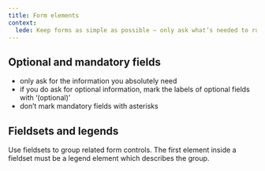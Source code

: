 ```yaml
---
title: Form elements
context:
  lede: Keep forms as simple as possible – only ask what’s needed to run your service.
---
```


## Optional and mandatory fields

- only ask for the information you absolutely need
- if you do ask for optional information, mark the labels of optional fields with ‘(optional)’
- don’t mark mandatory fields with asterisks

## Fieldsets and legends

Use fieldsets to group related form controls. The first element inside a fieldset must be a legend element which describes the group.

